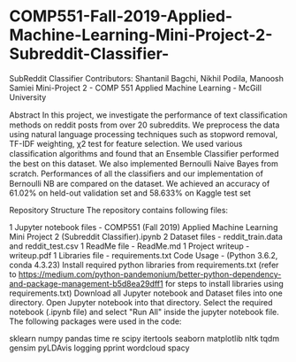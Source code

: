 # COMP551-Fall-2019-Applied-Machine-Learning-Mini-Project-2-Subreddit-Classifier-

SubReddit Classifier
Contributors: Shantanil Bagchi, Nikhil Podila, Manoosh Samiei
Mini-Project 2 - COMP 551 Applied Machine Learning - McGill University

Abstract
In this project, we investigate the performance of text classiﬁcation methods on reddit posts from over 20 subreddits. We preprocess the data using natural language processing techniques such as stopword removal, TF-IDF weighting, χ2 test for feature selection. We used various classiﬁcation algorithms and found that an Ensemble Classiﬁer performed the best on this dataset. We also implemented Bernoulli Naive Bayes from scratch. Performances of all the classiﬁers and our implementation of Bernoulli NB are compared on the dataset. We achieved an accuracy of 61.02% on held-out validation set and 58.633% on Kaggle test set

Repository Structure
The repository contains following files:

1 Jupyter notebook files - COMP551 (Fall 2019) Applied Machine Learning Mini Project 2 (Subreddit Classifier).ipynb
2 Dataset files - reddit_train.data and reddit_test.csv
1 ReadMe file - ReadMe.md
1 Project writeup - writeup.pdf
1 Libraries file - requirements.txt
Code Usage - (Python 3.6.2, conda 4.3.23)
Install required python libraries from requirements.txt
(refer to https://medium.com/python-pandemonium/better-python-dependency-and-package-management-b5d8ea29dff1 for steps to install libraries using requirements.txt)
Download all Jupyter notebook and Dataset files into one directory.
Open Jupyter notebook into that directory.
Select the required notebook (.ipynb file) and select "Run All" inside the jupyter notebook file.
The following packages were used in the code:

sklearn
numpy
pandas
time
re
scipy
itertools
seaborn
matplotlib
nltk
tqdm
gensim
pyLDAvis
logging
pprint
wordcloud
spacy
